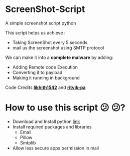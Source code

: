 # ScreenShot-Script

A simple screenshot script python

This script helps us achieve :
  * Taking ScreenShot every 5 seconds
  * mail us the screenshot using SMTP protocol
  
We can make it into a **complete malware** by adding:
  * Adding Remote code Execution
  * Converting it to payload
  * Making it running in background
  
Code Credits **[likhith1542](https://github.com/likhith1542)** and **[ritvik-pa](https://github.com/ritvik-pa)**

# How to use this script :confused: :confused:?
  * Download and Install python [link](https://www.python.org/downloads/)
  * Install required packages and libraries
     * Email
     * Pillow
     * Smtplib
  * Allow less secure apps permission in mail
